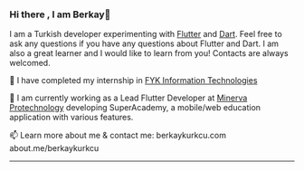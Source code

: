 ### Hi there , I am Berkay👋


I am a Turkish developer experimenting with [Flutter](https://flutter.dev/) and [Dart](https://dart.dev/). 
Feel free to ask any questions if you have any questions about Flutter and Dart. I am also a great learner and I would like to learn from you! Contacts are always welcomed.

🌱 I have completed my internship in [FYK Information Technologies](https://fykmobile.com)

🔭 I am currently working as a Lead Flutter Developer at [Minerva Protechnology](https://www.minervaprotechnology.com/) developing SuperAcademy, a mobile/web education application with various features.

📫 Learn more about me & contact me:
berkaykurkcu.com
about.me/berkaykurkcu

---
